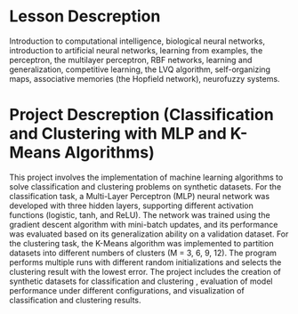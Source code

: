 # Lesson Descreption

Introduction to computational intelligence, biological neural networks, introduction to artificial neural networks, learning from examples, the perceptron, the multilayer perceptron, RBF networks, learning and generalization, competitive learning, the LVQ algorithm, self-organizing maps, associative memories (the Hopfield network), neurofuzzy systems.

# Project Descreption (Classification and Clustering with MLP and K-Means Algorithms)

This project involves the implementation of machine learning algorithms to solve classification and clustering problems on synthetic datasets. For the classification task, a Multi-Layer Perceptron (MLP) neural network was developed with three hidden layers, supporting different activation functions (logistic, tanh, and ReLU). The network was trained using the gradient descent algorithm with mini-batch updates, and its performance was evaluated based on its generalization ability on a validation dataset. For the clustering task, the K-Means algorithm was implemented to partition datasets into different numbers of clusters (M = 3, 6, 9, 12). The program performs multiple runs with different random initializations and selects the clustering result with the lowest error. The project includes the creation of synthetic datasets for classification and clustering , evaluation of model performance under different configurations, and visualization of classification and clustering results.
